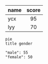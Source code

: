 |name|score|
|:---|:---:|
|ycx|95|
|lyy|70|


```mermaid
pie
title gender

"male": 55
"female": 50
```
